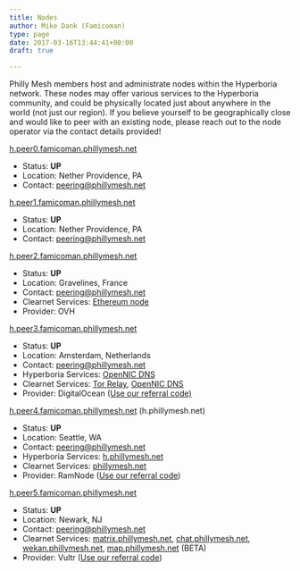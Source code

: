 ```yaml
---
title: Nodes
author: Mike Dank (Famicoman)
type: page
date: 2017-03-16T13:44:41+00:00
draft: true

---
```

Philly Mesh members host and administrate nodes within the Hyperboria network. These nodes may offer various services to the Hyperboria community, and could be physically located just about anywhere in the world (not just our region). If you believe yourself to be geographically close and would like to peer with an existing node, please reach out to the node operator via the contact details provided!

[h.peer0.famicoman.phillymesh.net](https://www.fc00.org/#fc9f:990d:2b0f:75ad:8783:5d59:7c84:520b)

  * Status: **UP**
  * Location: Nether Providence, PA
  * Contact: <peering@phillymesh.net>

[h.peer1.famicoman.phillymesh.net](https://www.fc00.org/#fceb:7762:6914:13bc:4642:ecc7:de21:f91d)

  * Status: **UP**
  * Location: Nether Providence, PA
  * Contact: <peering@phillymesh.net>

[h.peer2.famicoman.phillymesh.net](https://www.fc00.org/#fc32:1983:9420:84aa:277a:33da:d562:e51f)

  * Status: **UP**
  * Location: Gravelines, France
  * Contact: <peering@phillymesh.net>
  * Clearnet Services: [Ethereum node][1]
  * Provider: OVH

[h.peer3.famicoman.phillymesh.net](https://www.fc00.org/#fc16:b44c:2bf9:467:8098:51c6:5849:7b4f)

  * Status: **UP**
  * Location: Amsterdam, Netherlands
  * Contact: <peering@phillymesh.net>
  * Hyperboria Services:&nbsp;[OpenNIC DNS][2]
  * Clearnet Services: [Tor Relay][3],&nbsp;[OpenNIC DNS][2]
  * Provider: DigitalOcean ([Use our referral code)][4]

[h.peer4.famicoman.phillymesh.net](https://www.fc00.org/#fc4a:cb93:88dc:32e1:43ec:e1b8:2b45:dd46) (h.phillymesh.net)

  * Status: **UP**
  * Location: Seattle, WA
  * Contact: <peering@phillymesh.net>
  * Hyperboria Services: [h.phillymesh.net][5]
  * Clearnet Services: [phillymesh.net][6]
  * Provider: RamNode ([Use our referral code][7])

[h.peer5.famicoman.phillymesh.net](https://www.fc00.org/#fc05:3ab5:1182:ae26:c81c:0a85:b6a4:b241)

  * Status: **UP**
  * Location: Newark, NJ
  * Contact: <peering@phillymesh.net>
  * Clearnet Services: [matrix.phillymesh.net][8], [chat.phillymesh.net][9], [wekan.phillymesh.net][10], [map.phillymesh.net][11] (BETA)
  * Provider: Vultr ([Use our referral code][12])

 [1]: https://www.ethernodes.org/node/5f01be936c3e0fe5d282822ad190ed4c339590e9ca5d9ca16913933682a8ad6e40ae134b606be850f372260de63c0f8e2e516e9b292e85cc65420920306f10ca
 [2]: https://servers.opennicproject.org/edit.php?srv=ns7.nh.nl.dns.opennic.glue
 [3]: https://atlas.torproject.org/#details/CCBDEB722F6E7F87C72A0FE6FBCBA4A50538040B
 [4]: https://m.do.co/c/f5dde08dd83d
 [5]: http://h.phillymesh.net
 [6]: https://phillymesh.net
 [7]: https://clientarea.ramnode.com/aff.php?aff=3642
 [8]: https://matrix.phillymesh.net
 [9]: https://chat.phillymesh.net
 [10]: https://wekan.phillymesh.net
 [11]: https://map.phillymesh.net
 [12]: http://www.vultr.com/?ref=7140902